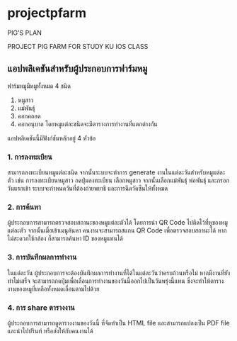 # projectpfarm

PIG'S PLAN

PROJECT PIG FARM FOR STUDY KU IOS CLASS

## แอปพลิเคชันสำหรับผู้ประกอบการฟาร์มหมู

ฟาร์มหมูมีหมูทั้งหมด 4 ชนิด
1. หมูสาว
2. แม่พันธุ์
3. คอกคลอด
4. คอกอนุบาล
โดยหมูแต่ละชนิดจะมีตารางการทำงานที่แตกต่างกัน


แอปพลิเคชันนี้มีฟังก์ชันหลักอยู่ 4 หัวข้อ

### 1. การลงทะเบียน
สามารถลงทะเบียนหมูแต่ละชนิด จากนั้นระบบจะทำการ generate งานในแต่ละวันสำหรับหมูแต่ละตัว
เช่น การลงทะเบียนหมูสาว กดปุ่มลงทะเบียน เลือกหมูสาว จากนั้นเลือกแม่พันธุ์ พ่อพันธุ์ และกรอกวันแรกเข้า
ระบบจะกำหนดวันที่ต้องถ่ายพยาธิ และการฉีดวัคซีนให้ทั้งหมด

### 2. การค้นหา
ผู้ประกอบการสามารถตรวจสอบสถานะของหมูแต่ละตัวได้ โดยการนำ QR Code ไปติดไว้ที่หูของหมูแต่ละตัว
จากนั้นเมื่อเข้าเมนูค้นหา คนงานจะสามารถสแกน QR Code เพื่อตรวจสอบสถานะได้ 
หากไม่สะดวกใช้กล้อง ก็สามารถค้นหา ID ของหมูแทนได้

### 3. การบันทึกผลการทำงาน
ในแต่ละวัน ผู้ประกอบการจะต้องบันทึกผลการทำงานที่ได้ในแต่ละวันว่าครบถ้วนหรือไม่
หากมีงานที่ยังทำไม่เสร็จ จะสามารถกดปุ่มเพื่อเลื่อนการทำงานของวันนี้ออกไปเป็นวันพรุ่งนี้แทน
ซึ่งจะทำให้ตารางงานของหมูที่เหลือทั้งหมดเลื่อนตามไปด้วย

### 4. การ share ตารางงาน
ผู้ประกอบการสามารถดูตารางงานของวันนี้ ที่จัดทำเป็น HTML file 
และสามารถแปลงเป็น PDF file และนำไปปรินท์ หรือส่งให้กับคนงานได้

